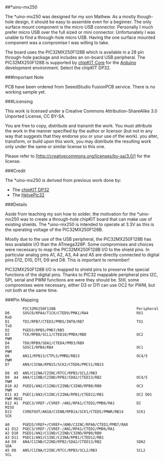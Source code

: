 ##\*uino-mx250

The \*uino-mx250 was designed for my son Mathew. As a mostly though-hole design, it should be easy to assemble even for a beginner.  The only surface mount component is the micro USB connector. Personally I much prefer micro USB over the full sized or mini connector. Unfortunately I was unable to find a through-hole micro USB.  Having the one surface mounted component was a compromise I was willing to take.

The board uses the PIC32MX250F128B which is available in a 28 pin through-hole package and includes an on-board USB peripheral.  The PIC32MX250F128B is supported by [chipKIT Core](http://chipkit.net/wiki/index.php?title=ChipKIT_core) for the [Arduino](https://www.arduino.cc/) development environment.  Select the chipKIT DP32.

###Important Note

PCB have been ordered from SeeedStudio FusionPCB service. There is no working sample yet.

###Licensing

This work is licensed under a Creative Commons Attribution-ShareAlike 3.0 Unported License, CC BY-SA.

You are free to copy, distribute and transmit the work. You must attribute the work in the manner specified by the author or licensor (but not in any way that suggests that they endorse you or your use of the work). you alter, transform, or build upon this work, you may distribute the resulting work only under the same or similar license to this one.  

Please refer to [http://creativecommons.org/licenses/by-sa/3.0/] for the license.

###Credit

The \*uino-mx250 is derived from previous work done by:

- The [chipKIT DP32](https://reference.digilentinc.com/chipkit_dp32/refmanual)
- The [HelvePic32](http://www.mathias-wilhelm.de/arduino/embedded-boards/helvepic32)

###Details

Aside from teaching my son how to solder, the motivation for the \*uino-mx250 was to create a through-hole chipKIT board that can make use of existing shields.  The \*uino-mx250 is intended to operate at 3.3V as this is the operating voltage of the PIC32MX250F128B.

Mostly due to the use of the USB peripheral, the PIC32MX250F128B has less available I/O than the ATmega328P. Some compromises and choices were necessary to map the PIC32MX250F128B I/O to the shield pins.  In particular analog pins A1, A2, A3, A4 and A5 are directly connected to digital pins D12, D10, D11, D9 and D8.  This is important to remember!

PIC32MX250F128B I/O is mapped to shield pins to preserve the special functions of the digital pins.  Thanks to PIC32 mappable peripheral pins I2C, SPI, serial and PWM functions are were they should be. Still, some compromises were necessary, either D3 or D11 can use OC2 for PWM, but not both at the same time.

###Pin Mapping

```
        PIC32MX250F128B                                     Peripheral
D0      SOSCO/RPA4/T1CK/CTED9/PMA1/RA4                      RX1         RxD
D1      TDI/RPB7/CTED3/PMD5/INT0/RB7                        TX1         TxD
D2      PGED3/RPB5/PMD7/RB5
D3      TCK/RPB8/SCL1/CTED10/PMD4/RB8                       OC2         PWM
D4      TDO/RPB9/SDA1/CTED4/PMD3/RB9
D5      SOSCI/RPB4/RB4                                      OC1         PWM
D6      AN11/RPB13/CTPLS/PMRD/RB13                          OC4/5       PWM
D7      AN9/C3INA/RPB15/SCK2/CTED6/PMCS1/RB15

D8  A5  AN5/C1INA/C2INC/RTCC/RPB3/SCL2/RB3 
D9  A4  AN4/C1INB/C2IND/RPB2/SDA2/CTED13/RB2                OC4/5       PWM
D10 A2  PGED1/AN2/C1IND/C2INB/C3IND/RPB0/RB0                OC3         PWM
D11 A3  PGEC1/AN3/C1INC/C2INA/RPB1/CTED12/RB1               OC2 DO1     PWM MOSI
D12 A1  PGEC3/VREF-/CVREF-/AN1/RPA1/CTED2/PMD6/RA1          DI          MISO
D13     CVREFOUT/AN10/C3INB/RPB14/SCK1/CTED5/PMWR/RB14      SCK1        SCK

A0      PGED3/VREF+/CVREF+/AN0/C3INC/RPA0/CTED1/PMD7/RA0
A1 D12  PGEC3/VREF-/CVREF-/AN1/RPA1/CTED2/PMD6/RA1
A2 D10  PGED1/AN2/C1IND/C2INB/C3IND/RPB0/RB0
A3 D11  PGEC1/AN3/C1INC/C2INA/RPB1/CTED12/RB1
A4 D9   AN4/C1INB/C2IND/RPB2/SDA2/CTED13/RB2                SDA2        SDA
A5 D8   AN5/C1INA/C2INC/RTCC/RPB3/SCL2/RB3                  SCL2        SCL

```

